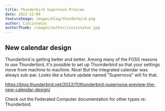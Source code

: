 ```yaml
---
title: Thunderbird Supernova Preview
date: 2022-11-09
featureImage: images/blog/thunderbird.png
author: Cincinnatus
authorThumb: /images/author/cincinnatus.jpg
---
```


## New calendar design

Thunderbird is getting better and better. Among many of the FOSS reasons to use Thunderbird, it's possible to set up Thunrderbird so that your settings move from machine to machine. Nice! But the integrated calendar was always sub-par. Looks like a future update named "Supernova" will fix that.

https://blog.thunderbird.net/2022/11/thunderbird-supernova-preview-the-new-calendar-design/

Check out the Federated Computer documentation for other types re: Thunderbird.